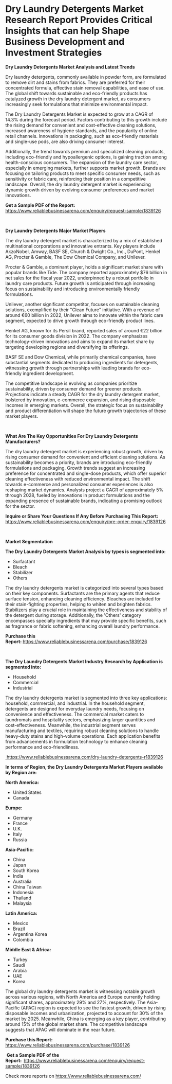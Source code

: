 <p><h1>Dry Laundry Detergents Market Research Report Provides Critical Insights that can help Shape Business Development and Investment Strategies</h1></p><p><strong>Dry Laundry Detergents Market Analysis and Latest Trends</strong></p>
<p><p>Dry laundry detergents, commonly available in powder form, are formulated to remove dirt and stains from fabrics. They are preferred for their concentrated formula, effective stain removal capabilities, and ease of use. The global shift towards sustainable and eco-friendly products has catalyzed growth in the dry laundry detergent market, as consumers increasingly seek formulations that minimize environmental impact.</p><p>The Dry Laundry Detergents Market is expected to grow at a CAGR of 14.3% during the forecast period. Factors contributing to this growth include the rising demand for convenient and cost-effective cleaning solutions, increased awareness of hygiene standards, and the popularity of online retail channels. Innovations in packaging, such as eco-friendly materials and single-use pods, are also driving consumer interest.</p><p>Additionally, the trend towards premium and specialized cleaning products, including eco-friendly and hypoallergenic options, is gaining traction among health-conscious consumers. The expansion of the laundry care sector, especially in emerging markets, further supports market growth. Brands are focusing on tailoring products to meet specific consumer needs, such as sensitivity or fabric care, reinforcing their position in a competitive landscape. Overall, the dry laundry detergent market is experiencing dynamic growth driven by evolving consumer preferences and market innovations.</p></p>
<p><strong>Get a Sample PDF of the Report:&nbsp;</strong> <a href="https://www.reliablebusinessarena.com/enquiry/request-sample/1839126?utm_campaign=2217&utm_medium=2&utm_source=Github&utm_content=ia&utm_term=03042025&utm_id=dry-laundry-detergents">https://www.reliablebusinessarena.com/enquiry/request-sample/1839126</a></p>
<p>&nbsp;</p>
<p><strong>Dry Laundry Detergents Major Market Players</strong></p>
<p><p>The dry laundry detergent market is characterized by a mix of established multinational corporations and innovative entrants. Key players include AkzoNobel, Amway, BASF SE, Church & Dwight Co., Inc., DuPont, Henkel AG, Procter & Gamble, The Dow Chemical Company, and Unilever. </p><p>Procter & Gamble, a dominant player, holds a significant market share with popular brands like Tide. The company reported approximately $76 billion in net sales for the fiscal year 2022, underpinned by a robust portfolio in laundry care products. Future growth is anticipated through increasing focus on sustainability and introducing environmentally friendly formulations.</p><p>Unilever, another significant competitor, focuses on sustainable cleaning solutions, exemplified by their "Clean Future" initiative. With a revenue of around €60 billion in 2022, Unilever aims to innovate within the fabric care segment, expected to drive growth through eco-friendly product lines.</p><p>Henkel AG, known for its Persil brand, reported sales of around €22 billion for its consumer goods division in 2022. The company emphasizes technology-driven innovations and aims to expand its market share by targeting developing regions and diversifying its offerings.</p><p>BASF SE and Dow Chemical, while primarily chemical companies, have substantial segments dedicated to producing ingredients for detergents, witnessing growth through partnerships with leading brands for eco-friendly ingredient development.</p><p>The competitive landscape is evolving as companies prioritize sustainability, driven by consumer demand for greener products. Projections indicate a steady CAGR for the dry laundry detergent market, bolstered by innovation, e-commerce expansion, and rising disposable incomes in emerging markets. Overall, the strategic focus on sustainability and product differentiation will shape the future growth trajectories of these market players.</p></p>
<p>&nbsp;</p>
<p><strong>What Are The Key Opportunities For Dry Laundry Detergents Manufacturers?</strong></p>
<p><p>The dry laundry detergent market is experiencing robust growth, driven by rising consumer demand for convenient and efficient cleaning solutions. As sustainability becomes a priority, brands are introducing eco-friendly formulations and packaging. Growth trends suggest an increasing preference for concentrated and single-dose products, which offer superior cleaning effectiveness with reduced environmental impact. The shift towards e-commerce and personalized consumer experiences is also reshaping market dynamics. Analysts project a CAGR of approximately 5% through 2028, fueled by innovations in product formulations and the expanding presence of sustainable brands, indicating a promising outlook for the sector.</p></p>
<p><strong>Inquire or Share Your Questions If Any Before Purchasing This Report:</strong> <a href="https://www.reliablebusinessarena.com/enquiry/pre-order-enquiry/1839126?utm_campaign=2217&utm_medium=2&utm_source=Github&utm_content=ia&utm_term=03042025&utm_id=dry-laundry-detergents">https://www.reliablebusinessarena.com/enquiry/pre-order-enquiry/1839126</a></p>
<p>&nbsp;</p>
<p><strong>Market Segmentation</strong></p>
<p><strong>The Dry Laundry Detergents Market Analysis by types is segmented into:</strong></p>
<p><ul><li>Surfactant</li><li>Bleach</li><li>Stabilizer</li><li>Others</li></ul></p>
<p><p>The dry laundry detergents market is categorized into several types based on their key components. Surfactants are the primary agents that reduce surface tension, enhancing cleaning efficiency. Bleaches are included for their stain-fighting properties, helping to whiten and brighten fabrics. Stabilizers play a crucial role in maintaining the effectiveness and stability of the detergent during storage. Additionally, the 'Others' category encompasses specialty ingredients that may provide specific benefits, such as fragrance or fabric softening, enhancing overall laundry performance.</p></p>
<p><strong>Purchase this Report:&nbsp;</strong><a href="https://www.reliablebusinessarena.com/purchase/1839126?utm_campaign=2217&utm_medium=2&utm_source=Github&utm_content=ia&utm_term=03042025&utm_id=dry-laundry-detergents">https://www.reliablebusinessarena.com/purchase/1839126</a></p>
<p>&nbsp;</p>
<p><strong>The Dry Laundry Detergents Market Industry Research by Application is segmented into:</strong></p>
<p><ul><li>Household</li><li>Commercial</li><li>Industrial</li></ul></p>
<p><p>The dry laundry detergents market is segmented into three key applications: household, commercial, and industrial. In the household segment, detergents are designed for everyday laundry needs, focusing on convenience and effectiveness. The commercial market caters to laundromats and hospitality sectors, emphasizing larger quantities and cost-effectiveness. Meanwhile, the industrial segment serves manufacturing and textiles, requiring robust cleaning solutions to handle heavy-duty stains and high-volume operations. Each application benefits from advancements in formulation technology to enhance cleaning performance and eco-friendliness.</p></p>
<p><a href="https://www.reliablebusinessarena.com/dry-laundry-detergents-r1839126?utm_campaign=2217&utm_medium=2&utm_source=Github&utm_content=ia&utm_term=03042025&utm_id=dry-laundry-detergents">&nbsp;https://www.reliablebusinessarena.com/dry-laundry-detergents-r1839126</a></p>
<p><strong>In terms of Region, the Dry Laundry Detergents Market Players available by Region are:</strong></p>
<p>
    <p> <strong> North America: </strong>
        <ul>
            <li>United States</li>
            <li>Canada</li>
        </ul>
        </p> 
    <p> <strong> Europe: </strong>
        <ul>
            <li>Germany</li>
            <li>France</li>
            <li>U.K.</li>
            <li>Italy</li>
            <li>Russia</li>
        </ul>
        </p> 
    <p> <strong> Asia-Pacific: </strong>
        <ul>
            <li>China</li>
            <li>Japan</li>
            <li>South Korea</li>
            <li>India</li>
            <li>Australia</li>
            <li>China Taiwan</li>
            <li>Indonesia</li>
            <li>Thailand</li>
            <li>Malaysia</li>
        </ul>
        </p> 
    <p> <strong> Latin America: </strong>
        <ul>
            <li>Mexico</li>
            <li>Brazil</li>
            <li>Argentina Korea</li>
            <li>Colombia</li>
        </ul>
        </p> 
    <p> <strong> Middle East & Africa: </strong>
        <ul>
            <li>Turkey</li>
            <li>Saudi</li>
            <li>Arabia</li>
            <li>UAE</li>
            <li>Korea</li>
        </ul>
    </p>
    </p>
<p><p>The global dry laundry detergents market is witnessing notable growth across various regions, with North America and Europe currently holding significant shares, approximately 29% and 27%, respectively. The Asia-Pacific (APAC) region is expected to see the fastest growth, driven by rising disposable incomes and urbanization, projected to account for 30% of the market by 2025. Meanwhile, China is emerging as a key player, contributing around 15% of the global market share. The competitive landscape suggests that APAC will dominate in the near future.</p></p>
<p><strong>Purchase this Report: </strong><a href="https://www.reliablebusinessarena.com/purchase/1839126?utm_campaign=2217&utm_medium=2&utm_source=Github&utm_content=ia&utm_term=03042025&utm_id=dry-laundry-detergents">https://www.reliablebusinessarena.com/purchase/1839126</a></p>
<p>&nbsp;<strong>Get a Sample PDF of the Report:&nbsp;&nbsp;</strong><a href="https://www.reliablebusinessarena.com/enquiry/request-sample/1839126?utm_campaign=2217&utm_medium=2&utm_source=Github&utm_content=ia&utm_term=03042025&utm_id=dry-laundry-detergents">https://www.reliablebusinessarena.com/enquiry/request-sample/1839126</a></p>
<p><strong></strong></p>
<p>Check more reports on <a href="https://www.reliablebusinessarena.com/?utm_campaign=2217&utm_medium=2&utm_source=Github&utm_content=ia&utm_term=03042025&utm_id=dry-laundry-detergents">https://www.reliablebusinessarena.com/</a></p>